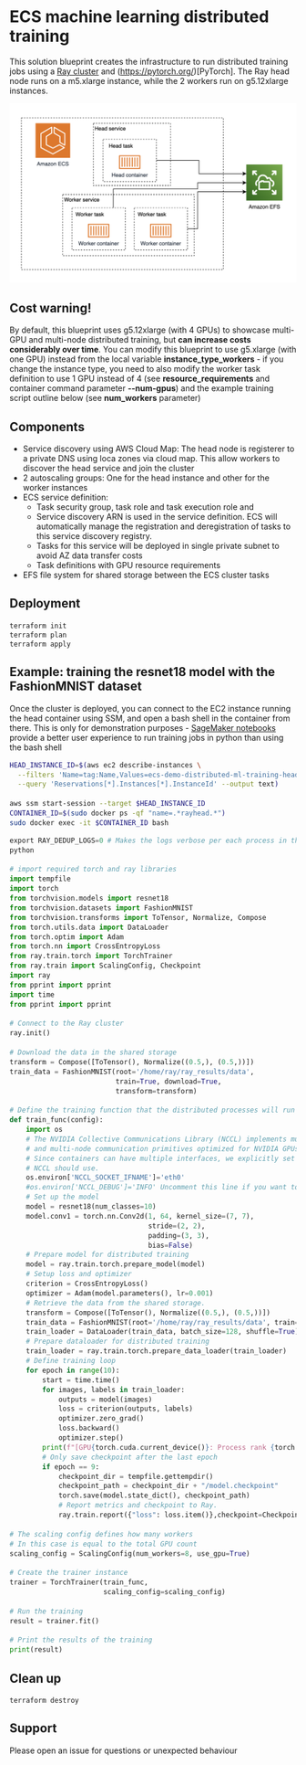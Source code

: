 # ECS machine learning distributed training

This solution blueprint creates the infrastructure to run distributed training jobs using a [Ray cluster](https://docs.ray.io/en/latest/cluster/getting-started.html) and (https://pytorch.org/)[PyTorch]. The Ray head node runs on a m5.xlarge instance, while the 2 workers run on g5.12xlarge instances.

![Solution architecture](docs/architecture.jpg)

## Cost warning!

By default, this blueprint uses g5.12xlarge (with 4 GPUs) to showcase multi-GPU and multi-node distributed training, but **can increase costs considerably over time**. You can modify this blueprint to use g5.xlarge (with one GPU) instead from the local variable **instance_type_workers** - if you change the instance type, you need to also modify the worker task definition to use 1 GPU instead of 4 (see **resource_requirements** and container command parameter **--num-gpus**) and the example training script outline below (see **num_workers** parameter)

## Components

* Service discovery using AWS Cloud Map: The head node is registerer to a private DNS using loca zones via cloud map. This allow workers to discover the head service and join the cluster
* 2 autoscaling groups: One for the head instance and other for the worker instances
* ECS service definition:
    * Task security group, task role and task execution role and
    * Service discovery ARN is used in the service definition. ECS will automatically manage the registration and deregistration of tasks to this service discovery registry.
    * Tasks for this service will be deployed in single private subnet to avoid AZ data transfer costs
    * Task definitions with GPU resource requirements
* EFS file system for shared storage between the ECS cluster tasks

## Deployment

```shell
terraform init
terraform plan
terraform apply
```

## Example: training the resnet18 model with the FashionMNIST dataset

Once the cluster is deployed, you can connect to the EC2 instance running the head container using SSM, and open a bash shell in the container from there. This is only for demonstration purposes - [SageMaker notebooks](https://aws.amazon.com/sagemaker/notebooks/) provide a better user experience to run training jobs in python than using the bash shell

```bash
HEAD_INSTANCE_ID=$(aws ec2 describe-instances \
  --filters 'Name=tag:Name,Values=ecs-demo-distributed-ml-training-head' \
  --query 'Reservations[*].Instances[*].InstanceId' --output text)

aws ssm start-session --target $HEAD_INSTANCE_ID
CONTAINER_ID=$(sudo docker ps -qf "name=.*rayhead.*")
sudo docker exec -it $CONTAINER_ID bash
```

```python
export RAY_DEDUP_LOGS=0 # Makes the logs verbose per each process in the training
python

# import required torch and ray libraries
import tempfile
import torch
from torchvision.models import resnet18
from torchvision.datasets import FashionMNIST
from torchvision.transforms import ToTensor, Normalize, Compose
from torch.utils.data import DataLoader
from torch.optim import Adam
from torch.nn import CrossEntropyLoss
from ray.train.torch import TorchTrainer
from ray.train import ScalingConfig, Checkpoint
import ray
from pprint import pprint
import time
from pprint import pprint

# Connect to the Ray cluster
ray.init()

# Download the data in the shared storage
transform = Compose([ToTensor(), Normalize((0.5,), (0.5,))])
train_data = FashionMNIST(root='/home/ray/ray_results/data',
                          train=True, download=True,
                          transform=transform)

# Define the training function that the distributed processes will run
def train_func(config):
    import os
    # The NVIDIA Collective Communications Library (NCCL) implements multi-GPU
    # and multi-node communication primitives optimized for NVIDIA GPUs.
    # Since containers can have multiple interfaces, we explicitly set which one
    # NCCL should use.
    os.environ['NCCL_SOCKET_IFNAME']='eth0'
    #os.environ['NCCL_DEBUG']='INFO' Uncomment this line if you want to debug NCCL
    # Set up the model
    model = resnet18(num_classes=10)
    model.conv1 = torch.nn.Conv2d(1, 64, kernel_size=(7, 7),
                                  stride=(2, 2),
                                  padding=(3, 3),
                                  bias=False)
    # Prepare model for distributed training
    model = ray.train.torch.prepare_model(model)
    # Setup loss and optimizer
    criterion = CrossEntropyLoss()
    optimizer = Adam(model.parameters(), lr=0.001)
    # Retrieve the data from the shared storage.
    transform = Compose([ToTensor(), Normalize((0.5,), (0.5,))])
    train_data = FashionMNIST(root='/home/ray/ray_results/data', train=True, download=False, transform=transform)
    train_loader = DataLoader(train_data, batch_size=128, shuffle=True)
    # Prepare dataloader for distributed training
    train_loader = ray.train.torch.prepare_data_loader(train_loader)
    # Define training loop
    for epoch in range(10):
        start = time.time()
        for images, labels in train_loader:
            outputs = model(images)
            loss = criterion(outputs, labels)
            optimizer.zero_grad()
            loss.backward()
            optimizer.step()
        print(f"[GPU{torch.cuda.current_device()}: Process rank {torch.distributed.get_rank()}] | [Epoch {epoch} | Batchsize: {128} | Steps: {len(train_loader)} | Total epoch time: {time.time()-start}]")
        # Only save checkpoint after the last epoch
        if epoch == 9:
            checkpoint_dir = tempfile.gettempdir()  
            checkpoint_path = checkpoint_dir + "/model.checkpoint"
            torch.save(model.state_dict(), checkpoint_path)
            # Report metrics and checkpoint to Ray.
            ray.train.report({"loss": loss.item()},checkpoint=Checkpoint.from_directory(checkpoint_dir))

# The scaling config defines how many workers
# In this case is equal to the total GPU count  
scaling_config = ScalingConfig(num_workers=8, use_gpu=True)

# Create the trainer instance
trainer = TorchTrainer(train_func,
                       scaling_config=scaling_config)

# Run the training
result = trainer.fit()

# Print the results of the training
print(result)

```

## Clean up

```shell
terraform destroy
```


## Support

Please open an issue for questions or unexpected behaviour
